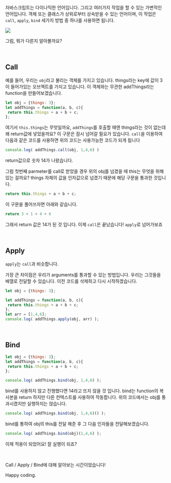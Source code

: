 자바스크립트는 다이나믹한 언어입니다. 그리고 여러가지 작업을 할 수 있는 가변적인 언어입니다. 객체 또는 클래스가 상위로부터 상속받을 수 있는 언어이며, 이 작업은 `call`, `apply`, `bind` 세가지 방법 중 하나를 사용하면 됩니다.

![](https://miro.medium.com/max/700/1*37QCmu-xcR2FMtzk8hyEuA.png)

그럼, 뭐가 다른지 알아볼까요?

<br>

## Call

예를 들어, 우리는 `obj`라고 불리는 객체를 가지고 있습니다. things라는 key에 값이 3이 들어가있는 오브젝트를 가지고 있습니다. 이 객제와는 무관한 addThings라는 function을 만들어보겠습니다.

```js
let obj = {things: 3};
let addThings = function(a, b, c){
 return this.things + a + b + c;
};
```

여기서 `this.things`는 무엇일까요, `addThings`를 호출할 때엔 things라는 것이 없는데 왜 return값에 넣었을까요? 이 구문은 잠시 넘어갈 필요가 있습니다. `call`을 이용하여 다음과 같은 코드를 사용하면 위의 코드는 사용가능한 코드가 되게 됩니다

```js
console.log( addThings.call(obj, 1,4,6) )
```

return값으로 숫자 14가 나왔습니다.

그럼 첫번째 parmeter를 call로 받았을 경우 위의 obj를 넘겼을 때 this는 무엇을 위해 있는 걸까요? things 자체의 값을 인자값으로 넘겼기 때문에 해당 구문을 통과한 것입니다.

```js
return this.things + a + b + c;
```

이 구문을 풀어쓰자면 아래와 같습니다.

```js
return 3 + 1 + 4 + 6
```

그래서 return 값은 14가 된 것 입니다.
이제 `call`은 끝났습니다! `apply`로 넘어가보죠

<br>

## Apply
`apply`는 `call`과 비슷합니다. 

가장 큰 차이점은 우리가 arguments를 통과할 수 있는 방법입니다. 우리는 그것들을 배열로 전달할 수 있습니다. 이전 코드를 삭제하고 다시 시작하겠습니다.

```js
let obj = {things: 3};

let addThings = function(a, b, c){
 return this.things + a + b + c;
};
let arr = [1,4,6];
console.log( addThings.apply(obj, arr) );
```

<br>

## Bind

```js
let obj = {things: 3};
let addThings = function(a, b, c){
 return this.things + a + b + c;
};

console.log( addThings.bind(obj, 1,4,6) );
```

bind를 사용하지 않고 진행했다면 14라고 뜨지 않을 것 입니다. bind는 function의 복사본을 return 하지만 다른 컨텍스트를 사용하여 작동합니다. 위의 코드에서는 obj를 통과시켰지만 실행하지는 않습니다.

```js
console.log( addThings.bind(obj, 1,4,6)() );
```

bind를 통하여 obj의 this를 전달 해준 후 그 다음 인자들을 전달해보겠습니다.

```js
console.log( addThings.bind(obj)(1,4,6) );
```

이제 적용이 되었어요! 잘 실행이 되죠?

<br>

Call / Apply / Bind에 대해 알아보는 시간이었습니다!

Happy coding.